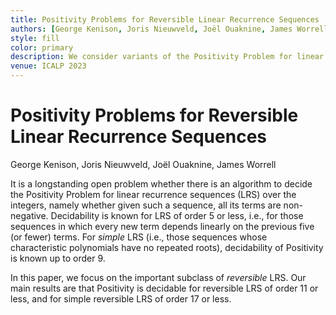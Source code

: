 ```yaml
---
title: Positivity Problems for Reversible Linear Recurrence Sequences
authors: [George Kenison, Joris Nieuwveld, Joël Ouaknine, James Worrell]
style: fill
color: primary
description: We consider variants of the Positivity Problem for linear recurrence sequences.
venue: ICALP 2023
---
```



# Positivity Problems for Reversible Linear Recurrence Sequences

George Kenison, Joris Nieuwveld, Joël Ouaknine, James Worrell

It is a longstanding open problem whether there is an algorithm to
decide the Positivity Problem for linear recurrence sequences (LRS)
over the integers, namely whether given such a sequence, all its terms
are non-negative. Decidability is known for LRS of order 5 or less,
i.e., for those sequences in which every new term depends linearly on
the previous five (or fewer) terms. For *simple* LRS (i.e.,
those sequences whose characteristic polynomials have no repeated roots),
decidability of Positivity is known up to order 9.

In this paper, we focus on the important subclass of
*reversible* LRS.
Our main results are that Positivity is decidable
for reversible LRS of order 11 or less, and for simple reversible
LRS of order 17 or less. 
